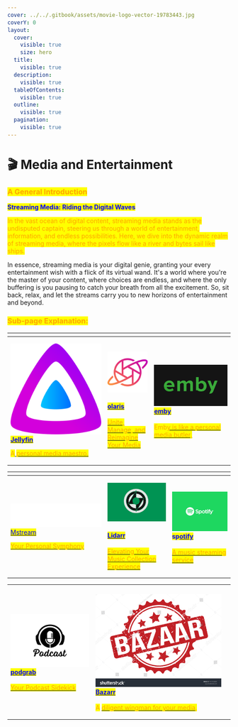 ```yaml
---
cover: ../../.gitbook/assets/movie-logo-vector-19783443.jpg
coverY: 0
layout:
  cover:
    visible: true
    size: hero
  title:
    visible: true
  description:
    visible: true
  tableOfContents:
    visible: true
  outline:
    visible: true
  pagination:
    visible: true
---
```


# 🎬 Media and Entertainment

### <mark style="color:orange;">**A General Introduction**</mark>

<mark style="color:blue;">**Streaming Media: Riding the Digital Waves**</mark>

<mark style="color:orange;">In the vast ocean of digital content, streaming media stands as the undisputed captain, steering us through a world of entertainment, information, and endless possibilities. Here, we dive into the dynamic realm of streaming media, where the pixels flow like a river and bytes sail like ships.</mark>

In essence, streaming media is your digital genie, granting your every entertainment wish with a flick of its virtual wand. It's a world where you're the master of your content, where choices are endless, and where the only buffering is you pausing to catch your breath from all the excitement. So, sit back, relax, and let the streams carry you to new horizons of entertainment and beyond.

### <mark style="color:orange;">Sub-page Explanation:</mark>

<table><thead><tr><th width="205"></th><th></th><th></th></tr></thead><tbody><tr><td><p><img src="../../.gitbook/assets/image (36).png" alt=""><a href="https://docs.scaleinfinite.fr/demo-deployment/media-and-entertainment/jellyfin-deployment"><mark style="color:blue;"><strong>Jellyfin</strong></mark></a></p><p></p><p><mark style="color:orange;">A</mark><a href="https://docs.scaleinfinite.fr/demo-deployment/media-and-entertainment/jellyfin-deployment"> <mark style="color:orange;">personal media maestro.</mark></a></p></td><td><p><img src="../../.gitbook/assets/image (37).png" alt="" data-size="original"></p><h4><a href="https://docs.scaleinfinite.fr/demo-deployment/media-and-entertainment/olaris-deployment"><mark style="color:blue;">olaris</mark></a></h4><p></p><p><a href="https://docs.scaleinfinite.fr/demo-deployment/media-and-entertainment/olaris-deployment"><mark style="color:orange;">Unite, Manage, and Reimagine Your Media</mark></a></p></td><td><h4><img src="../../.gitbook/assets/image (38).png" alt=""> <a href="https://docs.scaleinfinite.fr/demo-deployment/media-and-entertainment/emby-deployment"><mark style="color:blue;">emby</mark></a></h4><p></p><p><mark style="color:orange;">Emb</mark><a href="https://docs.scaleinfinite.fr/demo-deployment/media-and-entertainment/emby-deployment"><mark style="color:orange;">y is like a personal media butler,</mark></a></p></td></tr></tbody></table>

<table><thead><tr><th width="205"></th><th></th><th></th></tr></thead><tbody><tr><td><p>  <img src="../../.gitbook/assets/image (40).png" alt=""> <a href="https://docs.scaleinfinite.fr/demo-deployment/media-and-entertainment/mtream-deployment"><mark style="color:blue;">Mstream</mark></a></p><p></p><p><a href="https://docs.scaleinfinite.fr/demo-deployment/media-and-entertainment/mtream-deployment"><mark style="color:orange;">Your Personal Symphony</mark></a></p></td><td><p><img src="../../.gitbook/assets/image (41).png" alt="" data-size="original"></p><h4><a href="https://docs.scaleinfinite.fr/demo-deployment/media-and-entertainment/lidarr-deployment"><mark style="color:blue;">Lidarr</mark></a></h4><p></p><p><a href="https://docs.scaleinfinite.fr/demo-deployment/media-and-entertainment/lidarr-deployment"><mark style="color:orange;">Elevating Your Music Collection Experience</mark></a></p></td><td><h4><img src="../../.gitbook/assets/image (42).png" alt=""><mark style="color:blue;">sp</mark><a href="https://docs.scaleinfinite.fr/demo-deployment/media-and-entertainment/spotify-deployment"><mark style="color:blue;">otify</mark></a></h4><p></p><p><a href="https://docs.scaleinfinite.fr/demo-deployment/media-and-entertainment/spotify-deployment"> <mark style="color:orange;">A music streaming service</mark> </a></p></td></tr></tbody></table>



|                                                                                                                                                                                                                                                                                                                                                                                                 |                                                                                                                                                                                                                                                                                                                                                                                                                                           |   |
| ----------------------------------------------------------------------------------------------------------------------------------------------------------------------------------------------------------------------------------------------------------------------------------------------------------------------------------------------------------------------------------------------- | ----------------------------------------------------------------------------------------------------------------------------------------------------------------------------------------------------------------------------------------------------------------------------------------------------------------------------------------------------------------------------------------------------------------------------------------- | - |
| <h4><img src="../../.gitbook/assets/image (44).png" alt=""> <a href="https://docs.scaleinfinite.fr/demo-deployment/media-and-entertainment/podgrab-deployment"><mark style="color:blue;">podgrab</mark></a></h4><p></p><p><a href="https://docs.scaleinfinite.fr/demo-deployment/media-and-entertainment/podgrab-deployment"> <mark style="color:orange;">Your Podcast Sidekick</mark> </a></p> | <h4><img src="../../.gitbook/assets/image (39).png" alt=""><a href="https://docs.scaleinfinite.fr/demo-deployment/media-and-entertainment/bazarr-deployment"><mark style="color:blue;">Bazarr</mark></a></h4><p></p><p><mark style="color:orange;">A</mark> <a href="https://docs.scaleinfinite.fr/demo-deployment/media-and-entertainment/bazarr-deployment"><mark style="color:orange;">diligent wingman for your media,</mark></a></p> |   |
